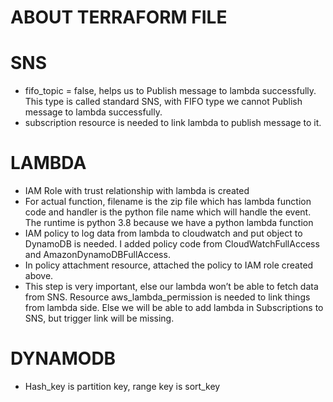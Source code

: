 # ABOUT TERRAFORM FILE

# SNS

- fifo_topic = false, helps us to Publish message to lambda successfully. This type is called standard
SNS, with FIFO type we cannot Publish message to lambda successfully.
- subscription resource is needed to link lambda to publish message to it.

# LAMBDA

- IAM Role with trust relationship with lambda is created
- For actual function, filename is the zip file which has lambda function code
and handler is the python file name which will handle the event. The runtime is python 3.8 
because we have a python lambda function
- IAM policy to log data from lambda to cloudwatch and put object to DynamoDB is needed.
I added policy code from CloudWatchFullAccess and AmazonDynamoDBFullAccess.
- In policy attachment resource, attached the policy to IAM role created above.
- This step is very important, else our lambda won’t be able to fetch data from SNS.
Resource aws_lambda_permission is needed to link things from lambda side.
Else we will be able to add lambda in Subscriptions to SNS, but trigger link will be missing.

# DYNAMODB

- Hash_key is partition key, range key is sort_key

